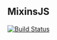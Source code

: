## MixinsJS

[![Build Status](https://travis-ci.org/abe33/mixinsjs.png)](https://travis-ci.org/abe33/mixinsjs)
